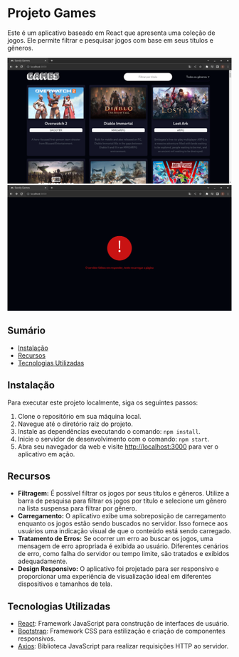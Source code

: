 # Projeto Games

Este é um aplicativo baseado em React que apresenta uma coleção de jogos. Ele permite filtrar e pesquisar jogos com base em seus títulos e gêneros.

![Home](public/CapturaHome.png)
![Home](public/CapturaProjeto.png)

## Sumário

- [Instalação](#instalação)
- [Recursos](#recursos)
- [Tecnologias Utilizadas](#tecnologias-utilizadas)

## Instalação

Para executar este projeto localmente, siga os seguintes passos:

1. Clone o repositório em sua máquina local.
2. Navegue até o diretório raiz do projeto.
3. Instale as dependências executando o comando: `npm install`.
4. Inicie o servidor de desenvolvimento com o comando: `npm start`.
5. Abra seu navegador da web e visite [http://localhost:3000](http://localhost:3000) para ver o aplicativo em ação.

## Recursos

- **Filtragem:** É possível filtrar os jogos por seus títulos e gêneros. Utilize a barra de pesquisa para filtrar os jogos por título e selecione um gênero na lista suspensa para filtrar por gênero.
- **Carregamento:** O aplicativo exibe uma sobreposição de carregamento enquanto os jogos estão sendo buscados no servidor. Isso fornece aos usuários uma indicação visual de que o conteúdo está sendo carregado.
- **Tratamento de Erros:** Se ocorrer um erro ao buscar os jogos, uma mensagem de erro apropriada é exibida ao usuário. Diferentes cenários de erro, como falha do servidor ou tempo limite, são tratados e exibidos adequadamente.
- **Design Responsivo:** O aplicativo foi projetado para ser responsivo e proporcionar uma experiência de visualização ideal em diferentes dispositivos e tamanhos de tela.

## Tecnologias Utilizadas

- [React](https://reactjs.org/): Framework JavaScript para construção de interfaces de usuário.
- [Bootstrap](https://getbootstrap.com/): Framework CSS para estilização e criação de componentes responsivos.
- [Axios](https://axios-http.com/): Biblioteca JavaScript para realizar requisições HTTP ao servidor.
